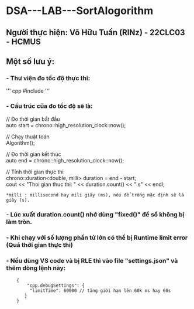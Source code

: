 # DSA---LAB---SortAlogorithm
## Người thực hiện: Võ Hữu Tuấn (RINz) - 22CLC03 - HCMUS
## Một số lưu ý:

### - Thư viện đo tốc độ thực thi:  
\''' cpp
#include<chrono> 
\'''
### - Cấu trúc của đo tốc độ sẽ là:

 // Đo thời gian bắt đầu  
    auto start = chrono::high_resolution_clock::now();  

 // Chạy thuật toán  
    Algorithm();  

 // Đo thời gian kết thúc  
    auto end = chrono::high_resolution_clock::now();  

 // Tính thời gian thực thi  
    chrono::duration<double, milli> duration = end - start;  
    cout << "Thoi gian thuc thi: " << duration.count() << " s" << endl;  

    *milli : millisecond hay mili giây (ms), nếu để trống mặc định sẽ là giây (s).  

### - Lúc xuất duration.count() nhớ dùng "fixed()" để số không bị làm tròn.  
### - Khi chạy với số lượng phần tử lớn có thể bị Runtime limit error (Quá thời gian thực thi)  
### - Nếu dùng VS code và bị RLE thì vào file "settings.json" và thêm dòng lệnh này:  
        {
            "cpp.debugSettings": {
             "limitTime": 60000 // tăng giới hạn lên 60k ms hay 60s
           }
        }
